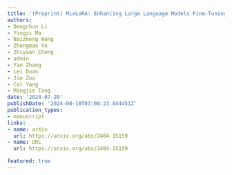 ```yaml
---
title: '(Preprint) MixLoRA: Enhancing Large Language Models Fine-Tuning with LoRA-based Mixture of Experts'
authors:
- Dengchun Li
- Yingzi Ma
- Naizheng Wang
- Zhengmao Ye
- Zhiyuan Cheng
- admin
- Yan Zhang
- Lei Duan
- Jie Zuo
- Cal Yang
- Mingjie Tang
date: '2024-07-20'
publishDate: '2024-08-10T03:00:23.844451Z'
publication_types:
- manuscript
links:
- name: arXiv
  url: https://arxiv.org/abs/2404.15159
- name: URL
  url: https://arxiv.org/abs/2404.15159

featured: true
---
```

